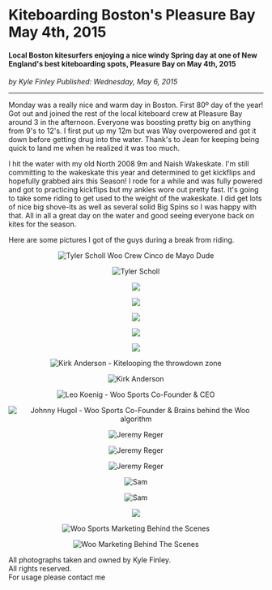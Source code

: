 # Kiteboarding Boston's Pleasure Bay May 4th, 2015

#### Local Boston kitesurfers enjoying a nice windy Spring day at one of New England's best kiteboarding spots, Pleasure Bay on May 4th, 2015

_<div class="article-meta-data"> by <span class="article-meta-author" itemprop="author">Kyle Finley</span> Published: <time itemprop="pubdate" datetime="5/6/2015 5:16:54 PM">Wednesday, May 6, 2015</time></div>_

---

Monday was a really nice and warm day in Boston. First 80º day of the year! Got out and joined the rest of the local kiteboard crew at Pleasure Bay around 3 in the afternoon. Everyone was boosting pretty big on anything from 9's to 12's. I first put up my 12m but was Way overpowered and got it down before getting drug into the water. Thank's to Jean for keeping being quick to land me when he realized it was too much.

I hit the water with my old North 2008 9m and Naish Wakeskate. I'm still committing to the wakeskate this year and determined to get kickflips and hopefully grabbed airs this Season! I rode for a while and was fully powered and got to practicing kickflips but my ankles wore out pretty fast. It's going to take some riding to get used to the weight of the wakeskate. I did get lots of nice big shove-its as well as several solid Big Spins so I was happy with that. All in all a great day on the water and good seeing everyone back on kites for the season.

Here are some pictures I got of the guys during a break from riding.

<div style="text-align: center;">

![Tyler Scholl Woo Crew Cinco de Mayo Dude](../../../../media/images/copyrighted/©_Kyle_Finley_2015.05.04-Kiteboarding_Pleasure_Bay-IMG_2889.jpg)

![Tyler Scholl](../../../../media/images/copyrighted/©_Kyle_Finley_2015.05.04-Kiteboarding_Pleasure_Bay-IMG_2955.jpg)

![](../../../../media/images/copyrighted/©_Kyle_Finley_2015.05.04-Kiteboarding_Pleasure_Bay-IMG_3016.jpg)

![](../../../../media/images/copyrighted/©_Kyle_Finley_2015.05.04-Kiteboarding_Pleasure_Bay-IMG_3280.jpg)

![](../../../../media/images/copyrighted/©_Kyle_Finley_2015.05.04-Kiteboarding_Pleasure_Bay-IMG_2968.jpg)

![](../../../../media/images/copyrighted/©_Kyle_Finley_2015.05.04-Kiteboarding_Pleasure_Bay-IMG_2969.jpg)

![](../../../../media/images/copyrighted/©_Kyle_Finley_2015.05.04-Kiteboarding_Pleasure_Bay-IMG_2970.jpg)

![Kirk Anderson - Kitelooping the throwdown zone](../../../../media/images/copyrighted/©_Kyle_Finley_2015.05.04-Kiteboarding_Pleasure_Bay-IMG_3254.jpg)

![Kirk Anderson](../../../../media/images/copyrighted/©_Kyle_Finley_2015.05.04-Kiteboarding_Pleasure_Bay-IMG_3327.jpg)

![Leo Koenig - Woo Sports Co-Founder & CEO](../../../../media/images/copyrighted/©_Kyle_Finley_2015.05.04-Kiteboarding_Pleasure_Bay-IMG_2974.jpg)

![Johnny Hugol - Woo Sports Co-Founder & Brains behind the Woo algorithm](../../../../media/images/copyrighted/©_Kyle_Finley_2015.05.04-Kiteboarding_Pleasure_Bay-IMG_2946.jpg)

![Jeremy Reger](../../../../media/images/copyrighted/©_Kyle_Finley_2015.05.04-Kiteboarding_Pleasure_Bay-IMG_3300.jpg)

![Jeremy Reger](../../../../media/images/copyrighted/©_Kyle_Finley_2015.05.04-Kiteboarding_Pleasure_Bay-IMG_3126.jpg)

![Jeremy Reger](../../../../media/images/copyrighted/©_Kyle_Finley_2015.05.04-Kiteboarding_Pleasure_Bay-IMG_3227.jpg)

![Sam](../../../../media/images/copyrighted/©_Kyle_Finley_2015.05.04-Kiteboarding_Pleasure_Bay-IMG_3060.jpg)

![Sam](../../../../media/images/copyrighted/©_Kyle_Finley_2015.05.04-Kiteboarding_Pleasure_Bay-IMG_3114.jpg)

![](../../../../media/images/copyrighted/©_Kyle_Finley_2015.05.04-Kiteboarding_Pleasure_Bay-IMG_3202.jpg)

![Woo Sports Marketing Behind the Scenes](../../../../media/images/copyrighted/©_Kyle_Finley_2015.05.04-Kiteboarding_Pleasure_Bay-IMG_2942.jpg)

![Woo Marketing Behind The Scenes](../../../../media/images/copyrighted/©_Kyle_Finley_2015.05.04-Kiteboarding_Pleasure_Bay-IMG_2963.jpg)

</div>

<div class="no-indent">
All photographs taken and owned by Kyle Finley.<br>
All rights reserved.<br>
For usage please contact me
</div>
